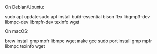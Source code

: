 On Debian/Ubuntu:

sudo apt update
sudo apt install build-essential bison flex libgmp3-dev libmpc-dev libmpfr-dev texinfo wget

On macOS:

brew install gmp mpfr libmpc wget make gcc
sudo port install gmp mpfr libmpc texinfo wget